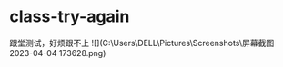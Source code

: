 # class-try-again
跟堂测试，好烦跟不上
![](C:\Users\DELL\Pictures\Screenshots\屏幕截图 2023-04-04 173628.png)      
